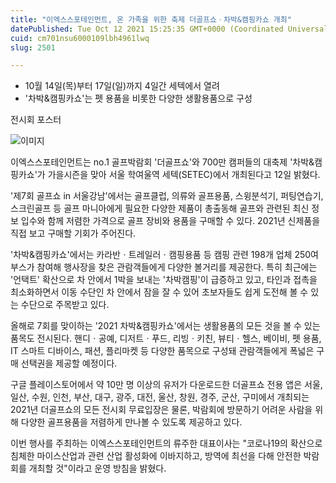 ```yaml
---
title: "이엑스스포테인먼트, 온 가족을 위한 축제 더골프쇼ㆍ차박&캠핑카쇼 개최"
datePublished: Tue Oct 12 2021 15:25:35 GMT+0000 (Coordinated Universal Time)
cuid: cm701nsu6000109lbh4961lwq
slug: 2501

---
```



- 10월 14일(목)부터 17일(일)까지 4일간 세텍에서 열려
- '차박&캠핑카쇼'는 펫 용품을 비롯한 다양한 생활용품으로 구성

전시회 포스터

![이미지](https://cdn.hashnode.com/res/hashnode/image/upload/v1739251874697/55f0bdd6-bc2a-4b81-8758-d0562406c791.jpeg)

이엑스스포테인먼트는 no.1 골프박람회 '더골프쇼'와 700만 캠퍼들의 대축제 '차박&캠핑카쇼'가 가을시즌을 맞아 서울 학여울역 세텍(SETEC)에서 개최된다고 12일 밝혔다.

'제7회 골프쇼 in 서울강남'에서는 골프클럽, 의류와 골프용품, 스윙분석기, 퍼팅연습기, 스크린골프 등 골프 마니아에게 필요한 다양한 제품이 총출동해 골프와 관련된 최신 정보 입수와 함께 저렴한 가격으로 골프 장비와 용품을 구매할 수 있다. 2021년 신제품을 직접 보고 구매할 기회가 주어진다.

'차박&캠핑카쇼'에서는 카라반ㆍ트레일러ㆍ캠핑용품 등 캠핑 관련 198개 업체 250여 부스가 참여해 행사장을 찾은 관람객들에게 다양한 볼거리를 제공한다. 특히 최근에는 '언택트' 확산으로 차 안에서 1박을 보내는 '차박캠핑'이 급증하고 있고, 타인과 접촉을 최소화하면서 이동 수단인 차 안에서 잠을 잘 수 있어 초보자들도 쉽게 도전해 볼 수 있는 수단으로 주목받고 있다.

올해로 7회를 맞이하는 '2021 차박&캠핑카쇼'에서는 생활용품의 모든 것을 볼 수 있는 품목도 전시된다. 핸디ㆍ공예, 디저트ㆍ푸드, 리빙ㆍ키친, 뷰티ㆍ헬스, 베이비, 펫 용품, IT 스마트 디바이스, 패션, 플리마켓 등 다양한 품목으로 구성돼 관람객들에게 폭넓은 구매 선택권을 제공할 예정이다.

구글 플레이스토어에서 약 10만 명 이상의 유저가 다운로드한 더골프쇼 전용 앱은 서울, 일산, 수원, 인천, 부산, 대구, 광주, 대전, 울산, 창원, 경주, 군산, 구미에서 개최되는 2021년 더골프쇼의 모든 전시회 무료입장은 물론, 박람회에 방문하기 어려운 사람을 위해 다양한 골프용품을 저렴하게 만나볼 수 있도록 제공하고 있다.

이번 행사를 주최하는 이엑스스포테인먼트의 류주한 대표이사는 "코로나19의 확산으로 침체한 마이스산업과 관련 산업 활성화에 이바지하고, 방역에 최선을 다해 안전한 박람회를 개최할 것"이라고 운영 방침을 밝혔다.